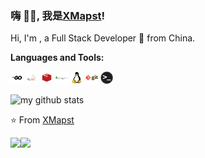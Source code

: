 ### 嗨 👋🏽, 我是[XMapst](https://www.yfdou.com)!

Hi, I'm , a Full Stack Developer 🚀 from China.

**Languages and Tools:**  

<code><img height="20" src="https://raw.githubusercontent.com/github/explore/80688e429a7d4ef2fca1e82350fe8e3517d3494d/topics/go/go.png"></code>
<code><img height="20" src="https://raw.githubusercontent.com/github/explore/80688e429a7d4ef2fca1e82350fe8e3517d3494d/topics/mysql/mysql.png"></code>
<code><img height="20" src="https://raw.githubusercontent.com/github/explore/80688e429a7d4ef2fca1e82350fe8e3517d3494d/topics/redis/redis.png"></code>
<code><img height="20" src="https://raw.githubusercontent.com/github/explore/80688e429a7d4ef2fca1e82350fe8e3517d3494d/topics/mongodb/mongodb.png"></code>
<code><img height="20" src="https://raw.githubusercontent.com/github/explore/80688e429a7d4ef2fca1e82350fe8e3517d3494d/topics/linux/linux.png"></code>
<code><img height="20" src="https://raw.githubusercontent.com/github/explore/80688e429a7d4ef2fca1e82350fe8e3517d3494d/topics/git/git.png"></code>
<code><img height="20" src="https://raw.githubusercontent.com/github/explore/80688e429a7d4ef2fca1e82350fe8e3517d3494d/topics/terminal/terminal.png"></code>

![my github stats](https://github-readme-stats.vercel.app/api?username=xmapst&show_icons=true&hide_border=true)

⭐️ From [XMapst](https://github.com/xmapst)

<a href="https://github.com/xmapst/kubefilebrowser">
  <img align="left" src="https://github-readme-stats.vercel.app/api/pin/?username=xmapst&repo=kubefilebrowser" />
</a>

<a href="https://github.com/xmapst/WindowsRemoteExecutionApi">
  <img align="left" src="https://github-readme-stats.vercel.app/api/pin/?username=xmapst&repo=WindowsRemoteExecutionApi" />
</a>
